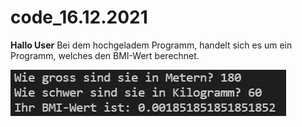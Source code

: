 # code_16.12.2021
**Hallo User**
Bei dem hochgeladem Programm, handelt sich es um ein Programm, welches den BMI-Wert berechnet.

![Bild](Bsp.png)
